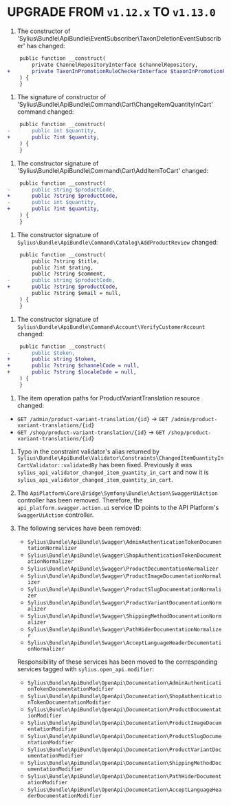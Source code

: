 # UPGRADE FROM `v1.12.x` TO `v1.13.0`

1. The constructor of 'Sylius\Bundle\ApiBundle\EventSubscriber\TaxonDeletionEventSubscriber' has changed:

````diff
    public function __construct(
        private ChannelRepositoryInterface $channelRepository,
+       private TaxonInPromotionRuleCheckerInterface $taxonInPromotionRuleChecker,
    ) {
    }
````

1. The signature of constructor of 'Sylius\Bundle\ApiBundle\Command\Cart\ChangeItemQuantityInCart' command changed:

````diff
    public function __construct(
-       public int $quantity,
+       public ?int $quantity,
    ) {
    } 
````

1. The constructor signature of 'Sylius\Bundle\ApiBundle\Command\Cart\AddItemToCart' changed:

````diff
    public function __construct(
-       public string $productCode,
+       public ?string $productCode,
-       public int $quantity,
+       public ?int $quantity,
    ) {
    }
````

1. The constructor signature of `Sylius\Bundle\ApiBundle\Command\Catalog\AddProductReview` changed:

````diff
    public function __construct(
        public ?string $title,
        public ?int $rating,
        public ?string $comment,
-       public string $productCode,
+       public ?string $productCode,
        public ?string $email = null,
    ) {
    }
````

1. The constructor signature of `Sylius\Bundle\ApiBundle\Command\Account\VerifyCustomerAccount` changed:

````diff
    public function __construct(
-       public $token,
+       public string $token,
+       public ?string $channelCode = null,
+       public ?string $localeCode = null,
    ) {
    }
````

1. The item operation paths for ProductVariantTranslation resource changed:

- `GET /admin/product-variant-translation/{id}` -> `GET /admin/product-variant-translations/{id}`
- `GET /shop/product-variant-translation/{id}` -> `GET /shop/product-variant-translations/{id}`

1. Typo in the constraint validator's alias returned by `Sylius\Bundle\ApiBundle\Validator\Constraints\ChangedItemQuantityInCartValidator::validatedBy` has been fixed.
   Previously it was `sylius_api_validator_changed_item_guantity_in_cart` and now it is `sylius_api_validator_changed_item_quantity_in_cart`.

1. The `ApiPlatform\Core\Bridge\Symfony\Bundle\Action\SwaggerUiAction` controller has been removed.
   Therefore, the `api_platform.swagger.action.ui` service ID points to the API Platform's `SwaggerUiAction` controller.

1. The following services have been removed:
   * `Sylius\Bundle\ApiBundle\Swagger\AdminAuthenticationTokenDocumentationNormalizer`
   * `Sylius\Bundle\ApiBundle\Swagger\ShopAuthenticationTokenDocumentationNormalizer`
   * `Sylius\Bundle\ApiBundle\Swagger\ProductDocumentationNormalizer`
   * `Sylius\Bundle\ApiBundle\Swagger\ProductImageDocumentationNormalizer`
   * `Sylius\Bundle\ApiBundle\Swagger\ProductSlugDocumentationNormalizer`
   * `Sylius\Bundle\ApiBundle\Swagger\ProductVariantDocumentationNormalizer`
   * `Sylius\Bundle\ApiBundle\Swagger\ShippingMethodDocumentationNormalizer`
   * `Sylius\Bundle\ApiBundle\Swagger\PathHiderDocumentationNormalizer`
   * `Sylius\Bundle\ApiBundle\Swagger\AcceptLanguageHeaderDocumentationNormalizer`
   
   Responsibility of these services has been moved to the corresponding services tagged with `sylius.open_api.modifier`:
   * `Sylius\Bundle\ApiBundle\OpenApi\Documentation\AdminAuthenticationTokenDocumentationModifier`
   * `Sylius\Bundle\ApiBundle\OpenApi\Documentation\ShopAuthenticationTokenDocumentationModifier`
   * `Sylius\Bundle\ApiBundle\OpenApi\Documentation\ProductDocumentationModifier`
   * `Sylius\Bundle\ApiBundle\OpenApi\Documentation\ProductImageDocumentationModifier`
   * `Sylius\Bundle\ApiBundle\OpenApi\Documentation\ProductSlugDocumentationModifier`
   * `Sylius\Bundle\ApiBundle\OpenApi\Documentation\ProductVariantDocumentationModifier`
   * `Sylius\Bundle\ApiBundle\OpenApi\Documentation\ShippingMethodDocumentationModifier`
   * `Sylius\Bundle\ApiBundle\OpenApi\Documentation\PathHiderDocumentationModifier`
   * `Sylius\Bundle\ApiBundle\OpenApi\Documentation\AcceptLanguageHeaderDocumentationModifier`
